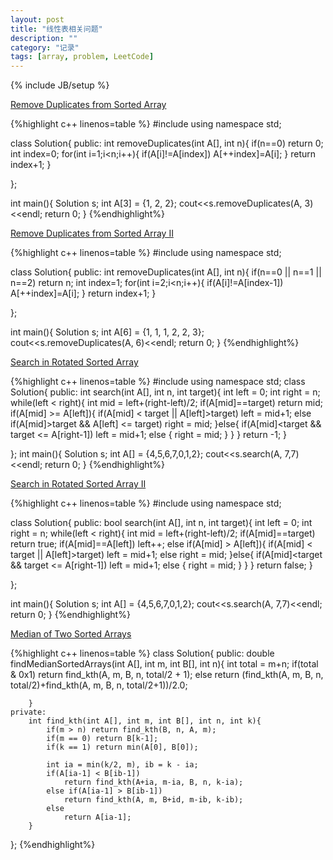 ```yaml
---
layout: post
title: "线性表相关问题"
description: ""
category: "记录"
tags: [array, problem, LeetCode]
---
```

{% include JB/setup %}


[Remove Duplicates from Sorted Array](https://oj.leetcode.com/problems/remove-duplicates-from-sorted-array/)

{%highlight c++  linenos=table %}
#include <iostream>
using namespace std;

class Solution{
	public:
		int removeDuplicates(int A[], int n){
			if(n==0) return 0;
			int index=0;
			for(int i=1;i<n;i++){
				if(A[i]!=A[index])
					A[++index]=A[i];
			}
			return index+1;
		}

};

int main(){
	Solution s;
	int A[3] = {1, 2, 2};
	cout<<s.removeDuplicates(A, 3)<<endl;
	return 0;
}
{%endhighlight%}



[Remove Duplicates from Sorted Array II ](https://oj.leetcode.com/problems/remove-duplicates-from-sorted-array-ii/)

{%highlight c++  linenos=table %}
#include <iostream>
using namespace std;

class Solution{
	public:
		int removeDuplicates(int A[], int n){
			if(n==0 || n==1 || n==2) return n;
			int index=1;
			for(int i=2;i<n;i++){
				if(A[i]!=A[index-1])
					A[++index]=A[i];
			}
			return index+1;
		}

};

int main(){
	Solution s;
	int A[6] = {1, 1, 1, 2, 2, 3};
	cout<<s.removeDuplicates(A, 6)<<endl;
	return 0;
}
{%endhighlight%}

[Search in Rotated Sorted Array](https://oj.leetcode.com/problems/search-in-rotated-sorted-array/)

{%highlight c++  linenos=table %}
#include <iostream>
using namespace std;
class Solution{
	public:
		int search(int A[], int n, int target){
			int left = 0;
			int right = n;
			while(left < right){
				int mid = left+(right-left)/2;
				if(A[mid]==target)
					return mid;
				if(A[mid] >= A[left]){
					if(A[mid] < target || A[left]>target)
						left = mid+1;
					else if(A[mid]>target && A[left] <= target)
						right = mid;
				}else{
					if(A[mid]<target && target <= A[right-1])
						left = mid+1;
					else {
						right = mid;
					}
				}
			}
			return -1;
		}

};
int main(){
	Solution s;
	int A[] = {4,5,6,7,0,1,2};
	cout<<s.search(A, 7,7)<<endl;
	return 0;
}
{%endhighlight%}


[Search in Rotated Sorted Array II](https://oj.leetcode.com/problems/search-in-rotated-sorted-array-ii/)

{%highlight c++  linenos=table %}
#include <iostream>
using namespace std;

class Solution{
	public:
		bool search(int A[], int n, int target){
			int left = 0;
			int right = n;
			while(left < right){
				int mid = left+(right-left)/2;
				if(A[mid]==target)
					return true;
				if(A[mid]==A[left])
					left++;
				else if(A[mid] > A[left]){
					if(A[mid] < target || A[left]>target)
						left = mid+1;
					else
						right = mid;
				}else{
					if(A[mid]<target && target <= A[right-1])
						left = mid+1;
					else {
						right = mid;
					}
				}
			}
			return false;
		}

};


int main(){
	Solution s;
	int A[] = {4,5,6,7,0,1,2};
	cout<<s.search(A, 7,7)<<endl;
	return 0;
}
{%endhighlight%}

[Median of Two Sorted Arrays ](https://oj.leetcode.com/problems/median-of-two-sorted-arrays/)

{%highlight c++  linenos=table %}
class Solution{
	public:
		double findMedianSortedArrays(int A[], int m, int B[], int n){
			int total = m+n;
			if(total & 0x1)
				return find_kth(A, m, B, n, total/2 + 1);
			else
				return (find_kth(A, m, B, n, total/2)+find_kth(A, m, B, n, total/2+1))/2.0;
		
		}
	private:
		int find_kth(int A[], int m, int B[], int n, int k){
			if(m > n) return find_kth(B, n, A, m);
			if(m == 0) return B[k-1];
			if(k == 1) return min(A[0], B[0]);
			
			int ia = min(k/2, m), ib = k - ia;
			if(A[ia-1] < B[ib-1])
				return find_kth(A+ia, m-ia, B, n, k-ia);
			else if(A[ia-1] > B[ib-1])
				return find_kth(A, m, B+id, m-ib, k-ib);
			else
				return A[ia-1];
		}

};
{%endhighlight%}

